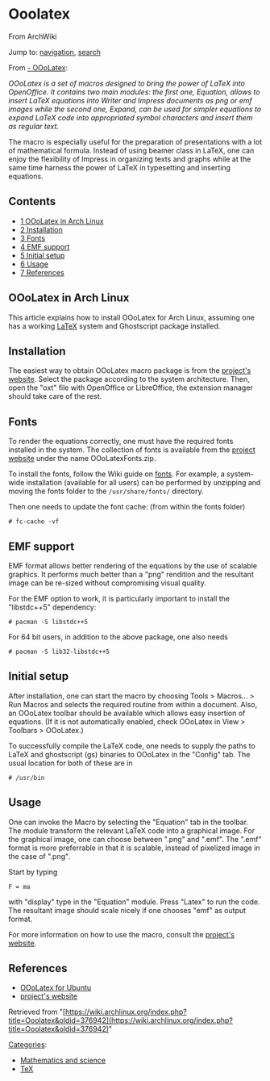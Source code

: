 # Ooolatex

From ArchWiki

Jump to: [navigation](#column-one), [search](#searchInput)

From [- OOoLatex](http://ooolatex.sourceforge.net/):

_OOoLatex is a set of macros designed to bring the power of LaTeX into OpenOffice. It contains two main modules: the first one, Equation, allows to insert LaTeX equations into Writer and Impress documents as png or emf images while the second one, Expand, can be used for simpler equations to expand LaTeX code into appropriated symbol characters and insert them as regular text._

The macro is especially useful for the preparation of presentations with a lot of mathematical formula. Instead of using beamer class in LaTeX, one can enjoy the flexibility of Impress in organizing texts and graphs while at the same time harness the power of LaTeX in typesetting and inserting equations.

## Contents

*   [1 OOoLatex in Arch Linux](#OOoLatex_in_Arch_Linux)
*   [2 Installation](#Installation)
*   [3 Fonts](#Fonts)
*   [4 EMF support](#EMF_support)
*   [5 Initial setup](#Initial_setup)
*   [6 Usage](#Usage)
*   [7 References](#References)

## OOoLatex in Arch Linux

This article explains how to install OOoLatex for Arch Linux, assuming one has a working [LaTeX](/index.php/LaTeX "LaTeX") system and Ghostscript package installed.

## Installation

The easiest way to obtain OOoLatex macro package is from the [project's website](http://ooolatex.sourceforge.net/). Select the package according to the system architecture. Then, open the "oxt" file with OpenOffice or LibreOffice, the extension manager should take care of the rest.

## Fonts

To render the equations correctly, one must have the required fonts installed in the system. The collection of fonts is available from the [project website](http://sourceforge.net/projects/ooolatex/files/latest/download?source=files-) under the name OOoLatexFonts.zip.

To install the fonts, follow the Wiki guide on [fonts](/index.php/Fonts "Fonts"). For example, a system-wide installation (available for all users) can be performed by unzipping and moving the fonts folder to the `/usr/share/fonts/` directory.

Then one needs to update the font cache: (from within the fonts folder)

```
# fc-cache -vf

```

## EMF support

EMF format allows better rendering of the equations by the use of scalable graphics. It performs much better than a "png" rendition and the resultant image can be re-sized without compromising visual quality.

For the EMF option to work, it is particularly important to install the "libstdc++5" dependency:

```
# pacman -S libstdc++5

```

For 64 bit users, in addition to the above package, one also needs

```
# pacman -S lib32-libstdc++5

```

## Initial setup

After installation, one can start the macro by choosing Tools > Macros... > Run Macros and selects the required routine from within a document. Also, an OOoLatex toolbar should be available which allows easy insertion of equations. (If it is not automatically enabled, check OOoLatex in View > Toolbars > OOoLatex.)

To successfully compile the LaTeX code, one needs to supply the paths to LaTeX and ghostscript (gs) binaries to OOoLatex in the "Config" tab. The usual location for both of these are in

```
# /usr/bin

```

## Usage

One can invoke the Macro by selecting the "Equation" tab in the toolbar. The module transform the relevant LaTeX code into a graphical image. For the graphical image, one can choose between ".png" and ".emf". The ".emf" format is more preferrable in that it is scalable, instead of pixelized image in the case of ".png".

Start by typing

```
F = ma

```

with "display" type in the "Equation" module. Press "Latex" to run the code. The resultant image should scale nicely if one chooses "emf" as output format.

For more information on how to use the macro, consult the [project's website](http://ooolatex.sourceforge.net/).

## References

*   [OOoLatex for Ubuntu](http://ubuntuforums.org/showthread.php?t=334218)
*   [project's website](http://ooolatex.sourceforge.net/)

Retrieved from "[https://wiki.archlinux.org/index.php?title=Ooolatex&oldid=376942](https://wiki.archlinux.org/index.php?title=Ooolatex&oldid=376942)"

[Categories](/index.php/Special:Categories "Special:Categories"):

*   [Mathematics and science](/index.php/Category:Mathematics_and_science "Category:Mathematics and science")
*   [TeX](/index.php/Category:TeX "Category:TeX")